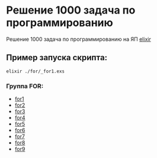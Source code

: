 # Решение 1000 задача по программированию

Решение 1000 задача по программированию на ЯП [elixir](https://elixir-lang.org/)

## Пример запуска скрипта:
```shell
elixir ./for/_for1.exs
```

### Группа FOR: 
* [for1](./for/_for1.exs)
* [for2](./for/_for2.exs)
* [for3](./for/_for3.exs)
* [for4](./for/_for4.exs)
* [for5](./for/_for5.exs)
* [for6](./for/_for6.exs)
* [for7](./for/_for7.exs)
* [for8](./for/_for8.exs)
* [for9](./for/_for9.exs)
